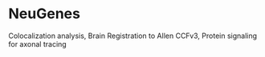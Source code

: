 # NeuGenes
Colocalization analysis, Brain Registration to Allen CCFv3, Protein signaling for axonal tracing
